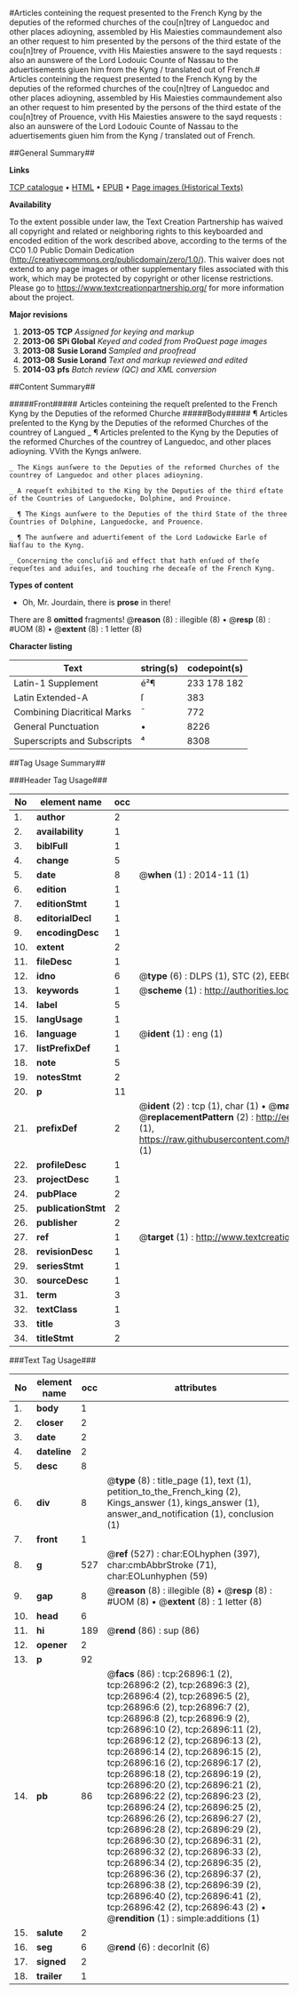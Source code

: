 #Articles conteining the request presented to the French Kyng by  the deputies of the reformed churches of the cou[n]trey of Languedoc and other  places adioyning, assembled by His Maiesties commaundement also an other request to him presented by the persons of the third estate of    the cou[n]trey of Prouence, vvith His Maiesties answere to the sayd requests :  also an aunswere of the Lord Lodouic Counte of Nassau to the aduertisements giuen him from the Kyng / translated out of French.#
Articles conteining the request presented to the French Kyng by  the deputies of the reformed churches of the cou[n]trey of Languedoc and other  places adioyning, assembled by His Maiesties commaundement also an other request to him presented by the persons of the third estate of    the cou[n]trey of Prouence, vvith His Maiesties answere to the sayd requests :  also an aunswere of the Lord Lodouic Counte of Nassau to the aduertisements giuen him from the Kyng / translated out of French.

##General Summary##

**Links**

[TCP catalogue](http://www.ota.ox.ac.uk/tcp/)  • 
[HTML](http://tei.it.ox.ac.uk/tcp/Texts-HTML/free/A05/A05065.html)  • 
[EPUB](http://tei.it.ox.ac.uk/tcp/Texts-EPUB/free/A05/A05065.epub) • 
[Page images (Historical Texts)](https://historicaltexts.jisc.ac.uk/eebo-23831673e)

**Availability**

To the extent possible under law, the Text Creation Partnership has waived all copyright and related or neighboring rights to this keyboarded and encoded edition of the work described above, according to the terms of the CC0 1.0 Public Domain Dedication (http://creativecommons.org/publicdomain/zero/1.0/). This waiver does not extend to any page images or other supplementary files associated with this work, which may be protected by copyright or other license restrictions. Please go to https://www.textcreationpartnership.org/ for more information about the project.

**Major revisions**

1. __2013-05__ __TCP__ *Assigned for keying and markup*
1. __2013-06__ __SPi Global__ *Keyed and coded from ProQuest page images*
1. __2013-08__ __Susie Lorand__ *Sampled and proofread*
1. __2013-08__ __Susie Lorand__ *Text and markup reviewed and edited*
1. __2014-03__ __pfs__ *Batch review (QC) and XML conversion*

##Content Summary##

#####Front#####
Articles conteining the requeſt preſented to the French Kyng by the Deputies of the reformed Churche
#####Body#####
¶ Articles preſented to the Kyng by the Deputies of the reformed Churches of the countrey of Langued
    _ ¶ Articles preſented to the Kyng by the Deputies of the reformed Churches of the countrey of Languedoc, and other places adioyning. VVith the Kyngs anſwere.

    _ The Kings aunſwere to the Deputies of the reformed Churches of the countrey of Languedoc and other places adioyning.

    _ A requeſt exhibited to the King by the Deputies of the third eſtate of the Countries of Languedocke, Dolphine, and Prouince.

    _ ¶ The Kings aunſwere to the Deputies of the third State of the three Countries of Dolphine, Languedocke, and Prouence.

    _ ¶ The aunſwere and aduertiſement of the Lord Lodowicke Earle of Naſſau to the Kyng.

    _ Concerning the concluſiō and effect that hath enſued of theſe requeſtes and aduiſes, and touching rhe deceaſe of the French Kyng.

**Types of content**

  * Oh, Mr. Jourdain, there is **prose** in there!

There are 8 **omitted** fragments! 
 @__reason__ (8) : illegible (8)  •  @__resp__ (8) : #UOM (8)  •  @__extent__ (8) : 1 letter (8)

**Character listing**


|Text|string(s)|codepoint(s)|
|---|---|---|
|Latin-1 Supplement|é²¶|233 178 182|
|Latin Extended-A|ſ|383|
|Combining             Diacritical Marks|̄|772|
|General Punctuation|•|8226|
|Superscripts             and Subscripts|⁴|8308|

##Tag Usage Summary##

###Header Tag Usage###

|No|element name|occ|attributes|
|---|---|---|---|
|1.|__author__|2||
|2.|__availability__|1||
|3.|__biblFull__|1||
|4.|__change__|5||
|5.|__date__|8| @__when__ (1) : 2014-11 (1)|
|6.|__edition__|1||
|7.|__editionStmt__|1||
|8.|__editorialDecl__|1||
|9.|__encodingDesc__|1||
|10.|__extent__|2||
|11.|__fileDesc__|1||
|12.|__idno__|6| @__type__ (6) : DLPS (1), STC (2), EEBO-CITATION (1), OCLC (1), VID (1)|
|13.|__keywords__|1| @__scheme__ (1) : http://authorities.loc.gov/ (1)|
|14.|__label__|5||
|15.|__langUsage__|1||
|16.|__language__|1| @__ident__ (1) : eng (1)|
|17.|__listPrefixDef__|1||
|18.|__note__|5||
|19.|__notesStmt__|2||
|20.|__p__|11||
|21.|__prefixDef__|2| @__ident__ (2) : tcp (1), char (1)  •  @__matchPattern__ (2) : ([0-9\-]+):([0-9IVX]+) (1), (.+) (1)  •  @__replacementPattern__ (2) : http://eebo.chadwyck.com/downloadtiff?vid=$1&page=$2 (1), https://raw.githubusercontent.com/textcreationpartnership/Texts/master/tcpchars.xml#$1 (1)|
|22.|__profileDesc__|1||
|23.|__projectDesc__|1||
|24.|__pubPlace__|2||
|25.|__publicationStmt__|2||
|26.|__publisher__|2||
|27.|__ref__|1| @__target__ (1) : http://www.textcreationpartnership.org/docs/. (1)|
|28.|__revisionDesc__|1||
|29.|__seriesStmt__|1||
|30.|__sourceDesc__|1||
|31.|__term__|3||
|32.|__textClass__|1||
|33.|__title__|3||
|34.|__titleStmt__|2||


###Text Tag Usage###

|No|element name|occ|attributes|
|---|---|---|---|
|1.|__body__|1||
|2.|__closer__|2||
|3.|__date__|2||
|4.|__dateline__|2||
|5.|__desc__|8||
|6.|__div__|8| @__type__ (8) : title_page (1), text (1), petition_to_the_French_king (2), Kings_answer (1), kings_answer (1), answer_and_notification (1), conclusion (1)|
|7.|__front__|1||
|8.|__g__|527| @__ref__ (527) : char:EOLhyphen (397), char:cmbAbbrStroke (71), char:EOLunhyphen (59)|
|9.|__gap__|8| @__reason__ (8) : illegible (8)  •  @__resp__ (8) : #UOM (8)  •  @__extent__ (8) : 1 letter (8)|
|10.|__head__|6||
|11.|__hi__|189| @__rend__ (86) : sup (86)|
|12.|__opener__|2||
|13.|__p__|92||
|14.|__pb__|86| @__facs__ (86) : tcp:26896:1 (2), tcp:26896:2 (2), tcp:26896:3 (2), tcp:26896:4 (2), tcp:26896:5 (2), tcp:26896:6 (2), tcp:26896:7 (2), tcp:26896:8 (2), tcp:26896:9 (2), tcp:26896:10 (2), tcp:26896:11 (2), tcp:26896:12 (2), tcp:26896:13 (2), tcp:26896:14 (2), tcp:26896:15 (2), tcp:26896:16 (2), tcp:26896:17 (2), tcp:26896:18 (2), tcp:26896:19 (2), tcp:26896:20 (2), tcp:26896:21 (2), tcp:26896:22 (2), tcp:26896:23 (2), tcp:26896:24 (2), tcp:26896:25 (2), tcp:26896:26 (2), tcp:26896:27 (2), tcp:26896:28 (2), tcp:26896:29 (2), tcp:26896:30 (2), tcp:26896:31 (2), tcp:26896:32 (2), tcp:26896:33 (2), tcp:26896:34 (2), tcp:26896:35 (2), tcp:26896:36 (2), tcp:26896:37 (2), tcp:26896:38 (2), tcp:26896:39 (2), tcp:26896:40 (2), tcp:26896:41 (2), tcp:26896:42 (2), tcp:26896:43 (2)  •  @__rendition__ (1) : simple:additions (1)|
|15.|__salute__|2||
|16.|__seg__|6| @__rend__ (6) : decorInit (6)|
|17.|__signed__|2||
|18.|__trailer__|1||
